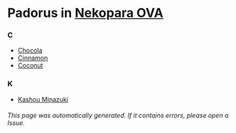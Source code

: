 # Padorus in [Nekopara OVA](https://myanimelist.net/anime/34658/Nekopara_OVA)

### C
* [Chocola](https://github.com/shadow578/Project-Padoru/blob/master/table-of-contents/characters/Chocola.md)
* [Cinnamon](https://github.com/shadow578/Project-Padoru/blob/master/table-of-contents/characters/Cinnamon.md)
* [Coconut](https://github.com/shadow578/Project-Padoru/blob/master/table-of-contents/characters/Coconut.md)

### K
* [Kashou Minazuki](https://github.com/shadow578/Project-Padoru/blob/master/table-of-contents/characters/KashouMinazuki.md)

###### This page was automatically generated. If it contains errors, please open a Issue.
